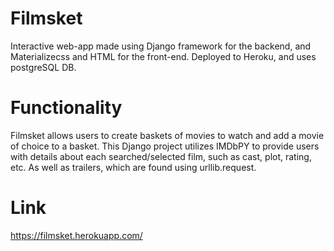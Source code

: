 # Filmsket
Interactive web-app made using Django framework for the backend, and Materializecss and HTML for the front-end. Deployed to Heroku, and uses postgreSQL DB.
# Functionality
Filmsket allows users to create baskets of movies to watch and add a movie of choice to a basket. This Django project utilizes IMDbPY to provide users with details about each searched/selected film, such as cast, plot, rating, etc. As well as trailers, which are found using urllib.request.
# Link
https://filmsket.herokuapp.com/
